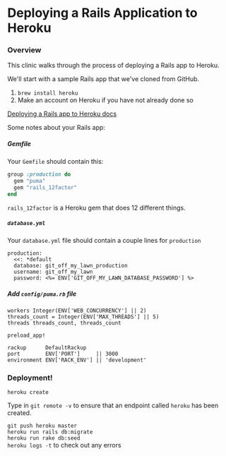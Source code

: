# Deploying a Rails Application to Heroku

### Overview

This clinic walks through the process of deploying a Rails app to Heroku.

We'll start with a sample Rails app that we've cloned from GitHub.

1. `brew install heroku`
2. Make an account on Heroku if you have not already done so

[Deploying a Rails app to Heroku docs](https://devcenter.heroku.com/articles/getting-started-with-rails5#deploy-your-application-to-heroku)

Some notes about your Rails app:

##### Gemfile

Your `Gemfile` should contain this:

```rb
group :production do
  gem "puma"
  gem "rails_12factor"
end
```

`rails_12factor` is a Heroku gem that does 12 different things.

##### `database.yml`

Your `database.yml` file should contain a couple lines for `production`

```
production:
  <<: *default
  database: git_off_my_lawn_production
  username: git_off_my_lawn
  password: <%= ENV['GIT_OFF_MY_LAWN_DATABASE_PASSWORD'] %>
```

##### Add `config/puma.rb` file

```
workers Integer(ENV['WEB_CONCURRENCY'] || 2)
threads_count = Integer(ENV['MAX_THREADS'] || 5)
threads threads_count, threads_count

preload_app!

rackup      DefaultRackup
port        ENV['PORT']     || 3000
environment ENV['RACK_ENV'] || 'development'
```

### Deployment!

`heroku create`

Type in `git remote -v` to ensure that an endpoint called `heroku` has been created.

`git push heroku master`  
`heroku run rails db:migrate`  
`heroku run rake db:seed`  
`heroku logs -t` to check out any errors
